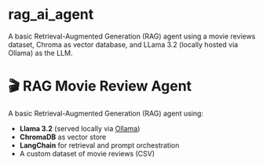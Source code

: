 # rag_ai_agent
A basic Retrieval-Augmented Generation (RAG) agent using a movie reviews dataset, Chroma as vector database, and LLama 3.2 (locally hosted via Ollama) as the LLM.
# 🎬 RAG Movie Review Agent



A basic Retrieval-Augmented Generation (RAG) agent using:
- **Llama 3.2** (served locally via [Ollama](https://ollama.com/))
- **ChromaDB** as vector store
- **LangChain** for retrieval and prompt orchestration
- A custom dataset of movie reviews (CSV)
